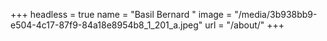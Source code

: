 +++
headless = true
name = "Basil Bernard "
image = "/media/3b938bb9-e504-4c17-87f9-84a18e8954b8_1_201_a.jpeg"
url = "/about/"
+++
